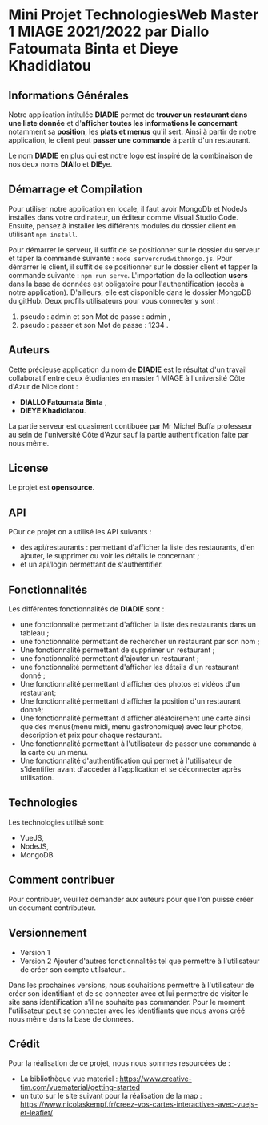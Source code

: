 # Mini Projet TechnologiesWeb Master 1 MIAGE 2021/2022 par Diallo Fatoumata Binta et Dieye Khadidiatou

## Informations Générales
Notre application intitulée **DIADIE** permet de **trouver un restaurant dans une liste donnée** et d'**afficher toutes les informations le concernant** notamment sa **position**, les **plats et menus** qu'il sert.
Ainsi à partir de notre application, le client peut **passer une commande** à partir d'un restaurant. 

Le nom **DIADIE** en plus qui est notre logo est inspiré de la combinaison de nos deux noms **DIA**llo et **DIE**ye.

## Démarrage et Compilation
Pour utiliser notre application en locale, il faut avoir MongoDb et NodeJs installés dans votre ordinateur, un éditeur comme Visual Studio Code.
Ensuite, pensez à installer les différents modules du dossier client en utilisant `npm install`.

Pour démarrer le serveur, il suffit de se positionner sur le dossier du serveur et taper la commande suivante : `node servercrudwithmongo.js`.
Pour démarrer le client, il suffit de se positionner sur le dossier client et tapper la commande suivante : `npm run serve`.
L'importation de la collection **users** dans la base de données est obligatoire pour l'authentification (accès à notre application). D'ailleurs, elle est disponible dans le dossier MongoDB du gitHub. Deux profils utilisateurs pour vous connecter y sont :
1. pseudo : admin et son Mot de passe : admin ,
2. pseudo : passer et son Mot de passe : 1234 .

## Auteurs
Cette précieuse application du nom de **DIADIE** est le résultat d'un travail collaboratif entre deux étudiantes en master 1 MIAGE à l'université Côte d'Azur de Nice dont :
- **DIALLO Fatoumata Binta** ,
- **DIEYE Khadidiatou**.

La partie serveur est quasiment contibuée par Mr Michel Buffa professeur au sein de l'université Côte d'Azur sauf la partie authentification faite par nous même.

## License
Le projet est **opensource**.

## API
POur ce projet on a utilisé les API suivants :
- des api/restaurants : permettant d'afficher la liste des restaurants, d'en ajouter, le supprimer ou voir les détails le concernant ;
- et un api/login permettant de s'authentifier.

## Fonctionnalités
Les différentes fonctionnalités de **DIADIE** sont :
- une fonctionnalité permettant d'afficher la liste des restaurants dans un tableau ;
- une fonctionnalité permettant de rechercher un restaurant par son nom ;
- Une fonctionnalité permettant de supprimer un restaurant ;
- une fonctionnalité permettant d'ajouter un restaurant ;
- une fonctionnalité permettant d'afficher les détails d'un restaurant donné ;
- Une fonctionnalité permettant d'afficher des photos et vidéos d'un restaurant;
- Une fonctionnalité permettant d'afficher la position d'un restaurant donné;
- Une fonctionnalité permettant d'afficher aléatoirement une carte ainsi que des menus(menu midi, menu gastronomique) avec leur photos, description et prix pour chaque restaurant. 
- Une fonctionnalité permettant à l'utilisateur de passer une commande à la carte ou un menu.
- Une fonctionnalité d'authentification qui permet à l'utilisateur de s'identifier avant d'accéder à l'application et se déconnecter après utilisation. 

## Technologies
Les technologies utilisé sont:
- VueJS,
- NodeJS,
- MongoDB

## Comment contribuer
Pour contribuer, veuillez demander aux auteurs pour que l'on puisse créer un document contributeur.

## Versionnement
- Version 1
- Version 2 Ajouter d'autres fonctionnalités tel que permettre à l'utilisateur de créer son compte utilsateur...

Dans les prochaines versions, nous souhaitions permettre à l'utilisateur de créer son identifiant et de se connecter avec et lui permettre de visiter le site sans identification s'il ne souhaite pas commander.
Pour le moment l'utilisateur peut se connecter avec les identifiants que nous avons créé nous même dans la base de données.

## Crédit

Pour la réalisation de ce projet, nous nous sommes resourcées de :
- La bibliothèque vue materiel : https://www.creative-tim.com/vuematerial/getting-started  
- un tuto sur le site suivant pour la réalisation de la map : https://www.nicolaskempf.fr/creez-vos-cartes-interactives-avec-vuejs-et-leaflet/

